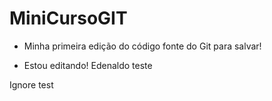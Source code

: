 # MiniCursoGIT

- Minha primeira edição do código fonte do Git para salvar!

- Estou editando!
Edenaldo teste

Ignore test